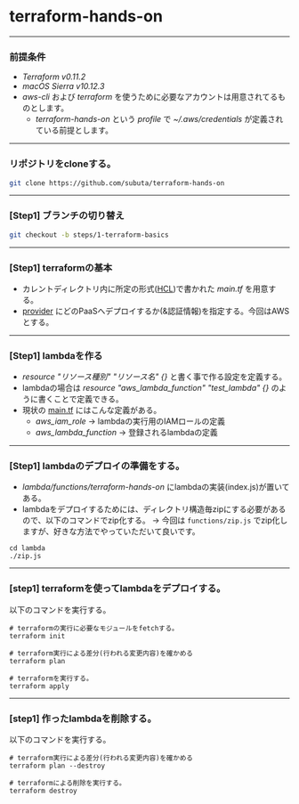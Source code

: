 # terraform-hands-on

---

### 前提条件

- *Terraform v0.11.2*
- *macOS Sierra v10.12.3*
- *aws-cli* および *terraform* を使うために必要なアカウントは用意されてるものとします。
  - *terraform-hands-on* という *profile* で *~/.aws/credentials* が定義されている前提とします。

---

### リポジトリをcloneする。

```bash
git clone https://github.com/subuta/terraform-hands-on
```

---

### [Step1] ブランチの切り替え

```bash
git checkout -b steps/1-terraform-basics
```

---

### [Step1] terraformの基本

- カレントディレクトリ内に所定の形式([HCL](https://www.terraform.io/docs/configuration/syntax.html))で書かれた *main.tf* を用意する。
- [provider](https://www.terraform.io/docs/providers/index.html) にどのPaaSへデプロイするか(&認証情報)を指定する。今回はAWSとする。

---

### [Step1] lambdaを作る

- *resource "リソース種別" "リソース名" {}* と書く事で作る設定を定義する。
- lambdaの場合は *resource "aws_lambda_function" "test_lambda" {}* のように書くことで定義できる。
- 現状の [main.tf](./main.tf) にはこんな定義がある。
  - *aws_iam_role* -> lambdaの実行用のIAMロールの定義
  - *aws_lambda_function* -> 登録されるlambdaの定義

---

### [Step1] lambdaのデプロイの準備をする。

- *lambda/functions/terraform-hands-on* にlambdaの実装(index.js)が置いてある。
- lambdaをデプロイするためには、ディレクトリ構造毎zipにする必要があるので、以下のコマンドでzip化する。
  -> 今回は `functions/zip.js` でzip化しますが、好きな方法でやっていただいて良いです。

```
cd lambda
./zip.js
```

---

### [step1] terraformを使ってlambdaをデプロイする。

以下のコマンドを実行する。

```
# terraformの実行に必要なモジュールをfetchする。
terraform init

# terraform実行による差分(行われる変更内容)を確かめる
terraform plan

# terraformを実行する。
terraform apply
```

---

### [step1] 作ったlambdaを削除する。

以下のコマンドを実行する。

```
# terraform実行による差分(行われる変更内容)を確かめる
terraform plan --destroy

# terraformによる削除を実行する。
terraform destroy
```
